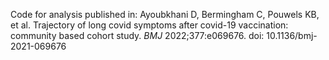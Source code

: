 Code for analysis published in: Ayoubkhani D, Bermingham C, Pouwels KB, et al. Trajectory of long covid symptoms after covid-19 vaccination: community based cohort study. _BMJ_ 2022;377:e069676. doi: 10.1136/bmj-2021-069676
